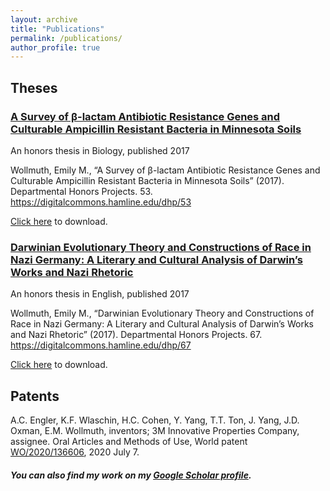 ```yaml
---
layout: archive
title: "Publications"
permalink: /publications/
author_profile: true
---
```


## Theses

### [A Survey of β-lactam Antibiotic Resistance Genes and Culturable Ampicillin Resistant Bacteria in Minnesota Soils](https://digitalcommons.hamline.edu/dhp/53)

An honors thesis in Biology, published 2017

Wollmuth, Emily M., “A Survey of β-lactam Antibiotic Resistance Genes and Culturable Ampicillin Resistant Bacteria in Minnesota Soils” (2017). Departmental Honors Projects. 53. https://digitalcommons.hamline.edu/dhp/53

[Click here](https://digitalcommons.hamline.edu/cgi/viewcontent.cgi?article=1068&context=dhp) to download.

### [Darwinian Evolutionary Theory and Constructions of Race in Nazi Germany: A Literary and Cultural Analysis of Darwin’s Works and Nazi Rhetoric](https://digitalcommons.hamline.edu/dhp/67)

An honors thesis in English, published 2017 

Wollmuth, Emily M., “Darwinian Evolutionary Theory and Constructions of Race in Nazi Germany: A Literary and Cultural Analysis of Darwin’s Works and Nazi Rhetoric” (2017). Departmental Honors Projects. 67. https://digitalcommons.hamline.edu/dhp/67

[Click here](https://digitalcommons.hamline.edu/cgi/viewcontent.cgi?article=1066&context=dhp) to download.

## Patents

A.C. Engler, K.F. Wlaschin, H.C. Cohen, Y. Yang, T.T. Ton, J. Yang, J.D. Oxman, E.M. Wollmuth, inventors; 3M Innovative Properties Company, assignee. Oral Articles and Methods of Use, World patent [WO/2020/136606](https://patentscope.wipo.int/search/en/detail.jsf?docId=WO2020136606), 2020 July 7.


##### You can also find my work on my [Google Scholar profile](https://scholar.google.com/citations?user=O2VLJqgAAAAJ&hl=en).
